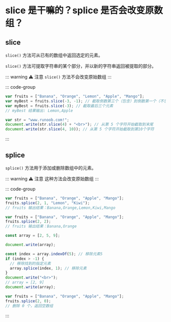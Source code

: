 # slice 是干嘛的？splice 是否会改变原数组？

<article-info/>

## slice

`slice()` 方法可从已有的数组中返回选定的元素。

`slice()` 方法可提取字符串的某个部分，并以新的字符串返回被提取的部分。

::: warning ⚠️ 注意
`slice()` 方法不会改变原始数组
:::

::: code-group

```js [示例一]
var fruits = ["Banana", "Orange", "Lemon", "Apple", "Mango"];
var myBest = fruits.slice(-3, -1); // 截取倒数第三个（包含）到倒数第一个（不包含）的两个元素
var myBest = fruits.slice(-3); // 截取最后三个元素
// myBest 结果输出: Lemon,Apple
```

```js [示例二]
var str = "www.runoob.com!";
document.write(str.slice(4) + "<br>"); // 从第 5 个字符开始截取到末尾
document.write(str.slice(4, 10)); // 从第 5 个字符开始截取到第10个字符
```

:::

## splice

`splice()` 方法用于添加或删除数组中的元素。

::: warning ⚠️ 注意
这种方法会改变原始数组
:::

::: code-group

```js [示例一]
var fruits = ["Banana", "Orange", "Apple", "Mango"];
fruits.splice(2, 1, "Lemon", "Kiwi");
// fruits 输出结果：Banana,Orange,Lemon,Kiwi,Mango
```

```js [示例二]
var fruits = ["Banana", "Orange", "Apple", "Mango"];
fruits.splice(2, 2);
// fruits 输出结果：Banana,Orange
```

```js [示例三]
const array = [2, 5, 9];

document.write(array);

const index = array.indexOf(5); // 移除元素5
if (index > -1) {
  // 移除找到的指定元素
  array.splice(index, 1); // 移除元素
}
document.write("<br>");
// array = [2, 9]
document.write(array);
```

```js [示例四]
var fruits = ["Banana", "Orange", "Apple", "Mango"];
fruits.splice(2, 0);
// 删除 0 个，返回空数组
```

:::
